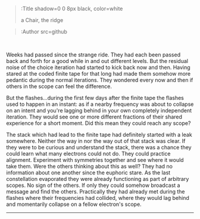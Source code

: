 > :Title shadow=0 0 8px black, color=white
>
> a Chair, the ridge

> :Author src=github

<br>


Weeks had passed since the strange ride. They had each been passed back and forth for a good while in and out different levels. But the residual noise of the choice iteration had started to kick back now and then. Having stared at the coded finite tape for that long had made them somehow more pedantic during the normal iterations. They wondered every now and then if others in the scope can feel the difference.

But the flashes...during the first few days after the finite tape the flashes used to happen in an instant: as if a nearby frequency was about to collapse on an intent and you're lagging behind in your own completely independent iteration. They would see one or more different fractions of their shared experience for a short moment. Did this mean they could reach any scope? 

The stack which had lead to the finite tape had definitely started with a leak somewhere. Neither the way in nor the way out of that stack was clear. If they were to be curious and understand the stack, there was a chance they could learn what many electrons could not do. They could practice alignment. Experiment with symmetries together and see where it would take them. Were the others thinking about this as well? They had no information about one another since the euphoric stare. As the last constellation evaporated they were already functioning as part of arbitrary scopes. No sign of the others. If only they could somehow broadcast a message and find the others. Practically they had already met during the flashes where their frequencies had collided, where they would lag behind and momentarily collapse on a fellow electron's scope. 



<!-- What was it about the finite tape that had done this to them? They clearly remember it in two different states: one in which it was twisted and somehow turned back on itself and the other one the beautiful finite plane. How did this experience suffice to equip them with this new setting? They had done different things with their unwanted 'upgrade'. Some of them were using the new internal score as a private garbage collector. They were surprised to realize how much it feels like a workshop than garbage collection! Some had used up the noise to initiate counters with small covariances (eigenvalues?) and longer cycles. They couldn't really tell why they did this themselves, but they had some hope they could build parts of the tape again with the fractions. -->



---

